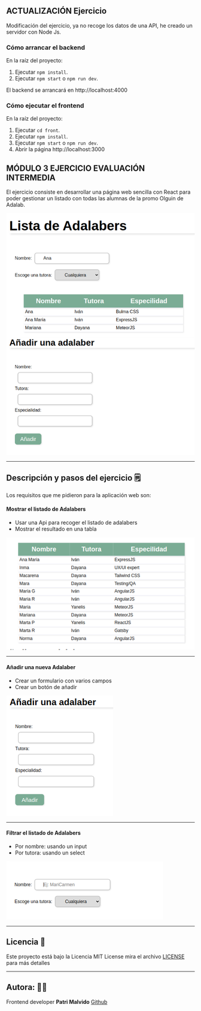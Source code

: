 ## ACTUALIZACIÓN Ejercicio
 
 Modificación del ejercicio, ya no recoge los datos de una API, he creado un servidor con Node Js.

### Cómo arrancar el backend

En la raíz del proyecto:

1. Ejecutar `npm install`.
1. Ejecutar `npm start` o `npm run dev`.

El backend se arrancará en http://localhost:4000

### Cómo ejecutar el frontend

En la raíz del proyecto:

1. Ejecutar `cd front`.
1. Ejecutar `npm install`.
1. Ejecutar `npm start` o `npm run dev`.
1. Abrir la página http://localhost:3000


## MÓDULO 3 EJERCICIO EVALUACIÓN INTERMEDIA

El ejercicio consiste en desarrollar una página web sencilla con React para poder gestionar un listado con todas las alumnas de la promo Olguin de Adalab.


![image](front/src/images/imgWeb.png)

------------------------------------------------


## Descripción y pasos del ejercicio :spiral_notepad:

Los requisitos que me pidieron para la aplicación web son:
#### Mostrar el listado de Adalabers

 - Usar una Api para recoger el listado de adalabers
 - Mostrar el resultado en una tabla

 ![image](front/src/images/imgTable.png)

---------------------------------------------------

#### Añadir una nueva Adalaber

 - Crear un formulario con varios campos
 - Crear un botón de añadir

![image](front/src/images/imgAdd.png)

----------------------------------------------------

####  Filtrar el listado de Adalabers

- Por nombre: usando un input
- Por tutora: usando un select

![image](front/src/images/imgFilter.png)

-----------------------------------------------------

## Licencia  📄 

Este proyecto está bajo la Licencia MIT License mira el archivo [LICENSE](LICENSE) para más detalles

-------------------------------------------------------
## Autora: :woman_technologist:

Frontend developer **Patri Malvido** [Github](https://github.com/PatriMalvido)
